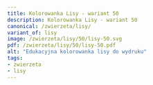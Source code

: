 ```yaml
---
title: Kolorowanka Lisy - wariant 50
description: Kolorowanka Lisy - wariant 50
canonical: /zwierzeta/lisy/
variant_of: lisy
image: /zwierzeta/lisy/50/lisy-50.svg
pdf: /zwierzeta/lisy/50/lisy-50.pdf
alt: "Edukacyjna kolorowanka lisy do wydruku"
tags:
- zwierzeta
- lisy
---
```

